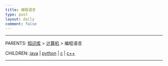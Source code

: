 ```yaml
---
title: 编程语言
type: post
layout: daily
comment: false
---
```


---

PARENTS: [知识库](/gknows/wiki) > [计算机](/gknows/计算机) > 编程语言

CHILDREN: [java](/gknows/java) | [python](/gknows/python) | [c](/gknows/c) | [c++](/gknows/c++)

---

